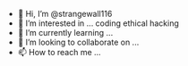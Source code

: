 - 👋 Hi, I’m @strangewall116
- 👀 I’m interested in ... coding ethical hacking
- 🌱 I’m currently learning ...
- 💞️ I’m looking to collaborate on ...
- 📫 How to reach me ...

<!---
strangewall116/strangewall116 is a ✨ special ✨ repository because its `README.md` (this file) appears on your GitHub profile.
You can click the Preview link to take a look at your changes.
--->

